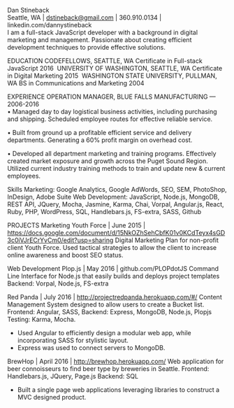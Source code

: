 Dan Stineback  
Seattle, WA | dstineback@gmail.com | 360.910.0134 | linkedin.com/dannystineback  
I am a full-stack JavaScript developer with a background in digital marketing and management. Passionate about creating efficient development techniques to provide effective solutions.    

EDUCATION
CODEFELLOWS, SEATTLE, WA Certificate in Full-stack JavaScript 2016 
UNIVERSITY OF WASHINGTON, SEATTLE, WA Certificate in Digital Marketing 2015 
WASHINGTON STATE UNIVERSITY, PULLMAN, WA BS in Communications and Marketing 2004  

EXPERIENCE
OPERATION MANAGER, BLUE FALLS MANUFACTURING — 2006-2016   
•		Managed day to day logistical business activities, including purchasing and shipping. Scheduled employee routes for effective reliable service.

•		Built from ground up a profitable efficient service and delivery departments. Generating a 60% profit margin on overhead cost.

•		Developed all department marketing and training programs. Effectively created market exposure and growth across the Puget Sound Region. Utilized current industry training methods to train and update new & current employees.  

Skills
Marketing: Google Analytics, Google AdWords, SEO, SEM, PhotoShop, InDesign, Adobe Suite
Web Development: JavaScript, Node.js, MongoDB, REST API, JQuery, Mocha, Jasmine, Karma, Chai, Vorpal, Angular.js, React, Ruby, PHP, WordPress, SQL, Handlebars.js, FS-extra, SASS, Github  

PROJECTS
Marketing
Youth Force | June 2015 | https://docs.google.com/document/d/15NkOZhSehCbfK01v0KCdTeyx4sGD3c0iVJrECrYvCm0/edit?usp=sharing
Digital Marketing Plan for non-profit client Youth Force. Used tactical strategies to allow the client to increase online awareness and boost SEO status.    

Web Development
Plop.js | May 2016 | github.com/PLOPdotJS
Command Line Interface for Node.js that easily builds and deploys project templates
Backend: Vorpal, Node.js, FS-extra  

Red Panda | July 2016 | http://projectredpanda.herokuapp.com/#/
Content Management System designed to allow users to create a Bucket list.
Frontend: Angular, SASS,
Backend: Express, MongoDB, Node.js, Plopjs Testing: Karma, Mocha.
- Used Angular to efficiently design a modular web app, while incorporating SASS for stylistic layout.
- Express was used to connect servers to MongoDB.  

BrewHop | April 2016 | http://brewhop.herokuapp.com/
Web application for beer connoisseurs to find beer type by breweries in Seattle.
Frontend: Handlebars.js, JQuery, Page.js
Backend: SQL  
- Built a single page web applications leveraging libraries to construct a MVC designed product.  
